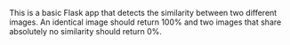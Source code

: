 This is a basic Flask app that detects the similarity between two different images. 
An identical image should return 100% and two images that share absolutely no similarity should return 0%.